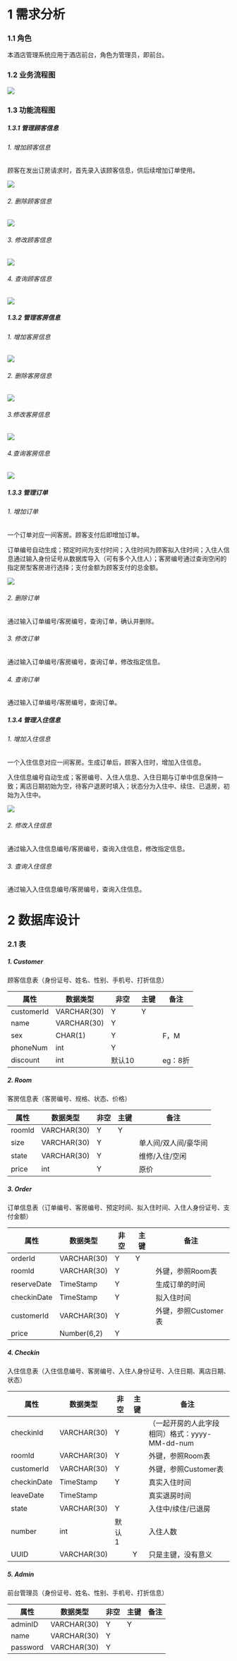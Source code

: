 # 1 需求分析

### 1.1 角色

本酒店管理系统应用于酒店前台，角色为管理员，即前台。

### 1.2 业务流程图

![](.assets/1.2.png)

### 1.3 功能流程图

##### 1.3.1 管理顾客信息

###### 1. 增加顾客信息

顾客在发出订房请求时，首先录入该顾客信息，供后续增加订单使用。

![](.assets/1.3.1.1-16552810116355.png)

###### 2. 删除顾客信息

![](.assets/1.3.1.2.png)

###### 3. 修改顾客信息

![](.assets/1.3.1.3.png)

###### 4. 查询顾客信息

![](.assets/1.3.1.4.png)

##### 1.3.2 管理客房信息

###### 1. 增加客房信息

![](.assets/1.3.2.1.png)

###### 2. 删除客房信息

![](.assets/1.3.2.2.png)

###### 3.修改客房信息

![](.assets/1.3.2.3.png)

###### 4.查询客房信息

![](.assets/1.2.3.4.png)



##### 1.3.3 管理订单

###### 1. 增加订单

一个订单对应一间客房。顾客支付后即增加订单。

订单编号自动生成；预定时间为支付时间；入住时间为顾客拟入住时间；入住人信息通过输入身份证号从数据库导入（可有多个入住人）；客房编号通过查询空闲的指定房型客房进行选择；支付金额为顾客支付的总金额。

![](.assets/1.3.4.1.png)

###### 2. 删除订单

通过输入订单编号/客房编号，查询订单，确认并删除。

###### 3. 修改订单

通过输入订单编号/客房编号，查询订单，修改指定信息。

###### 4. 查询订单

通过输入订单编号/客房编号，查询订单。

##### 1.3.4 管理入住信息

###### 1. 增加入住信息

一个入住信息对应一间客房。生成订单后，顾客入住时，增加入住信息。

入住信息编号自动生成；客房编号、入住人信息、入住日期与订单中信息保持一致；离店日期初始为空，待客户退房时填入；状态分为入住中、续住、已退房，初始为入住中。

![](.assets/1.3.5.1.png)

###### 2. 修改入住信息

通过输入入住信息编号/客房编号，查询入住信息，修改指定信息。

###### 3. 查询入住信息

通过输入入住信息编号/客房编号，查询入住信息。



# 2 数据库设计

### 2.1 表

##### 1. Customer

顾客信息表（身份证号、姓名、性别、手机号、打折信息）

| 属性       | 数据类型    | 非空   | 主键 | 备注    |
| ---------- | ----------- | ------ | ---- | ------- |
| customerId | VARCHAR(30) | Y      | Y    |         |
| name       | VARCHAR(30) | Y      |      |         |
| sex        | CHAR(1)     | Y      |      | F，M    |
| phoneNum   | int         | Y      |      |         |
| discount   | int         | 默认10 |      | eg：8折 |

##### 2. Room

客房信息表（客房编号、规格、状态、价格）

| 属性   | 数据类型    | 非空 | 主键 | 备注                 |
| ------ | ----------- | ---- | ---- | -------------------- |
| roomId | VARCHAR(30) | Y    | Y    |                      |
| size   | VARCHAR(30) | Y    |      | 单人间/双人间/豪华间 |
| state  | VARCHAR(30) | Y    |      | 维修/入住/空闲       |
| price  | int         | Y    |      | 原价                 |

##### 3. Order

订单信息表（订单编号、客房编号、预定时间、拟入住时间、入住人身份证号、支付金额）

| 属性        | 数据类型    | 非空 | 主键 | 备注                 |
| ----------- | ----------- | ---- | ---- | -------------------- |
| orderId     | VARCHAR(30) | Y    | Y    |                      |
| roomId      | VARCHAR(30) | Y    |      | 外键，参照Room表     |
| reserveDate | TimeStamp   | Y    |      | 生成订单的时间       |
| checkinDate | TimeStamp   | Y    |      | 拟入住时间           |
| customerId  | VARCHAR(30) | Y    |      | 外键，参照Customer表 |
| price       | Number(6,2) | Y    |      |                      |

##### 4. Checkin

入住信息表（入住信息编号、客房编号、入住人身份证号、入住日期、离店日期、状态）

| 属性        | 数据类型    | 非空  | 主键 | 备注                                           |
| ----------- | ----------- | ----- | ---- | ---------------------------------------------- |
| checkinId   | VARCHAR(30) | Y     |      | （一起开房的人此字段相同）格式：yyyy-MM-dd-num |
| roomId      | VARCHAR(30) | Y     |      | 外键，参照Room表                               |
| customerId  | VARCHAR(30) | Y     |      | 外键，参照Customer表                           |
| checkinDate | TimeStamp   | Y     |      | 真实入住时间                                   |
| leaveDate   | TimeStamp   |       |      | 真实退房时间                                   |
| state       | VARCHAR(30) | Y     |      | 入住中/续住/已退房                             |
| number      | int         | 默认1 |      | 入住人数                                       |
| UUID        | VARCHAR(30) |       | Y    | 只是主键，没有意义                             |

##### 5. Admin

前台管理员（身份证号、姓名、性别、手机号、打折信息）

| 属性       | 数据类型    | 非空   | 主键 | 备注    |
| ---------- | ----------- | ------ | ---- | ------- |
| adminID | VARCHAR(30) | Y      | Y    |         |
| name       | VARCHAR(30) | Y      |      |         |
| password        | VARCHAR(30)     | Y      |      |     |

